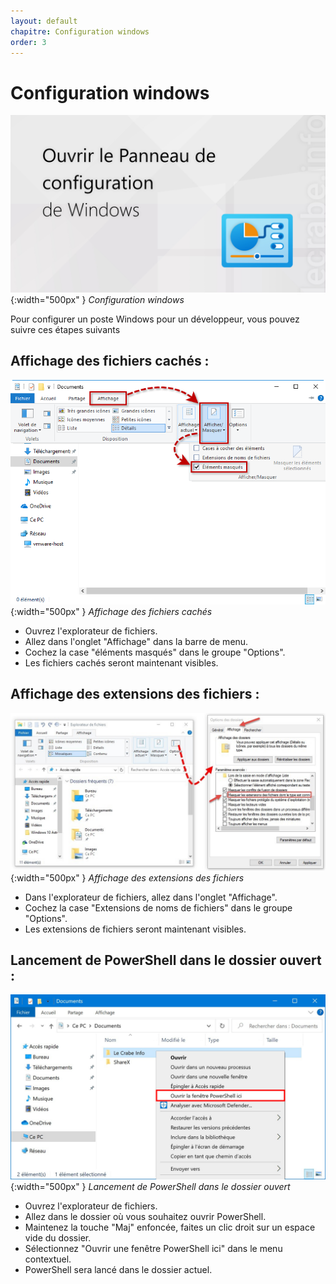 ```yaml
---
layout: default
chapitre: Configuration windows
order: 3
---
```


# Configuration windows

![Configuration windows](./images/configuration.jpg){:width="500px" }
*Configuration windows*

<!-- note -->

Pour configurer un poste Windows pour un développeur, vous pouvez suivre ces étapes suivants

<!-- new slide -->

## Affichage des fichiers cachés :

![Affichage des fichiers cachés](./images/affichage.png){:width="500px" }
*Affichage des fichiers cachés*

<!-- note -->

- Ouvrez l'explorateur de fichiers.
- Allez dans l'onglet "Affichage" dans la barre de menu.
- Cochez la case "éléments masqués" dans le groupe "Options".
- Les fichiers cachés seront maintenant visibles.

<!-- new slide -->

## Affichage des extensions des fichiers :

![Affichage des extensions des fichiers](./images/windows-10-afficher-les-extensions-dans-lexplorateur-de-fichiers-1.jpg){:width="500px" }
*Affichage des extensions des fichiers*

<!-- note -->

- Dans l'explorateur de fichiers, allez dans l'onglet "Affichage".
- Cochez la case "Extensions de noms de fichiers" dans le groupe "Options".
- Les extensions de fichiers seront maintenant visibles.

<!-- new slide -->

## Lancement de PowerShell dans le dossier ouvert :

![Lancement de PowerShell dans le dossier ouvert](./images/ouvrir-powershell-windows-10-clic-droit-explorateur-de-fichiers-5e8af7a457eaa.jpg){:width="500px" }
*Lancement de PowerShell dans le dossier ouvert*

<!-- note -->

- Ouvrez l'explorateur de fichiers.
- Allez dans le dossier où vous souhaitez ouvrir PowerShell.
- Maintenez la touche "Maj" enfoncée, faites un clic droit sur un espace vide du dossier.
- Sélectionnez "Ouvrir une fenêtre PowerShell ici" dans le menu contextuel.
- PowerShell sera lancé dans le dossier actuel.
  
<!-- new slide -->
